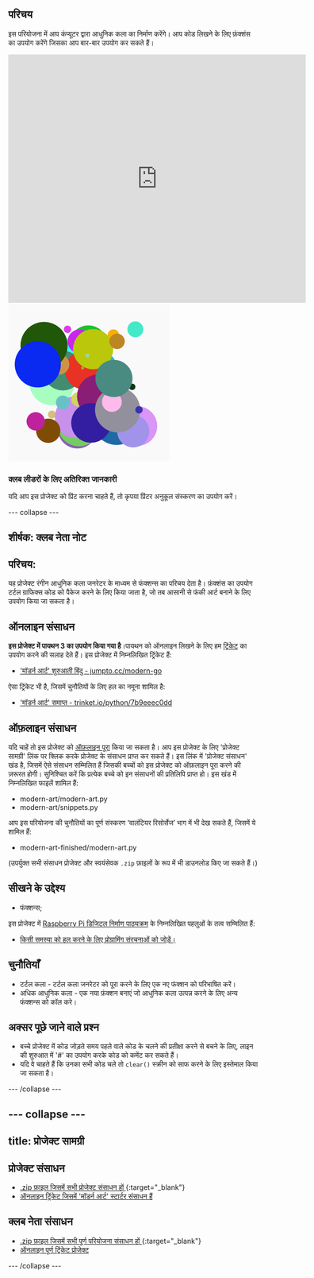 ## परिचय

इस परियोजना में आप कंप्यूटर द्वारा आधुनिक कला का निर्माण करेंगे। आप कोड लिखने के लिए फ़ंक्शंस का उपयोग करेंगे जिसका आप बार-बार उपयोग कर सकते हैं।

<div class="trinket">
  <iframe src="https://trinket.io/embed/python/47bbc2fc2b?outputOnly=true&start=result" width="600" height="500" frameborder="0" marginwidth="0" marginheight="0" allowfullscreen>
  </iframe>
  <img src="images/modern-finished.png">
</div>

### क्लब लीडरों के लिए अतिरिक्त जानकारी

यदि आप इस प्रोजेक्ट को प्रिंट करना चाहते हैं, तो कृपया प्रिंटर अनुकूल संस्करण का उपयोग करें।

--- collapse ---

## शीर्षक: क्लब नेता नोट

## परिचय:

यह प्रोजेक्ट रंगीन आधुनिक कला जनरेटर के माध्यम से फंक्शन्स का परिचय देता है। फ़ंक्शंस का उपयोग टर्टल ग्राफिक्स कोड को पैकेज करने के लिए किया जाता है, जो तब आसानी से फंकी आर्ट बनाने के लिए उपयोग किया जा सकता है।

## ऑनलाइन संसाधन

**इस प्रोजेक्ट में पायथन 3 का उपयोग किया गया है**।पायथन को ऑनलाइन लिखने के लिए हम [ट्रिंकेट](https://trinket.io/) का उपयोग करने की सलाह देते हैं। इस प्रोजेक्ट में निम्नलिखित ट्रिंकेट हैं:

* ['मॉडर्न आर्ट' शुरुआती बिंदु - jumpto.cc/modern-go](http://jumpto.cc/modern-go)

ऐसा ट्रिंकेट भी है, जिसमें चुनौतियों के लिए हल का नमूना शामिल है:

* ['मॉडर्न आर्ट' समाप्त - trinket.io/python/7b9eeec0dd](https://trinket.io/python/7b9eeec0dd)

## ऑफ़लाइन संसाधन

यदि चाहें तो इस प्रोजेक्ट को [ऑफ़लाइन पूरा](https://www.codeclubprojects.org/en-GB/resources/python-working-offline/) किया जा सकता है। आप इस प्रोजेक्ट के लिए 'प्रोजेक्ट सामग्री' लिंक पर क्लिक करके प्रोजेक्ट के संसाधन प्राप्त कर सकते हैं। इस लिंक में 'प्रोजेक्ट संसाधन' खंड है, जिसमें ऐसे संसाधन सम्मिलित हैं जिसकी बच्चों को इस प्रोजेक्ट को ऑफ़लाइन पूरा करने की ज़रूरत होगी। सुनिश्चित करें कि प्रत्येक बच्चे को इन संसाधनों की प्रतिलिपि प्राप्त हो। इस खंड में निम्नलिखित फाइलें शामिल हैं:

* modern-art/modern-art.py
* modern-art/snippets.py

आप इस परियोजना की चुनौतियों का पूर्ण संस्करण ‘वालंटियर रिसोर्सेज’ भाग में भी देख सकते हैं, जिसमें ये शामिल हैं:

* modern-art-finished/modern-art.py

(उपर्युक्त सभी संसाधन प्रोजेक्ट और स्वयंसेवक `.zip` फ़ाइलों के रूप में भी डाउनलोड किए जा सकते हैं।)

## सीखने के उद्देश्य

* फंक्शन्स;

इस प्रोजेक्ट में [Raspberry Pi डिजिटल निर्माण पाठ्यक्रम](http://rpf.io/curriculum) के निम्नलिखित पहलुओं के तत्व सम्मिलित हैं:

* [किसी समस्या को हल करने के लिए प्रोग्रामिंग संरचनाओं को जोड़ें।](https://www.raspberrypi.org/curriculum/programming/builder)

## चुनौतियाँ

* टर्टल कला - टर्टल कला जनरेटर को पूरा करने के लिए एक नए फंक्शन को परिभाषित करें।
* अधिक आधुनिक कला - एक नया फ़ंक्शन बनाएं जो आधुनिक कला उत्पन्न करने के लिए अन्य फंक्शन्स को कॉल करे।

## अक्सर पूछे जाने वाले प्रश्न

* बच्चे प्रोजेक्ट में कोड जोड़ते समय पहले वाले कोड के चलने की प्रतीक्षा करने से बचने के लिए, लाइन की शुरुआत में '#' का उपयोग करके कोड को कमेंट कर सकते हैं।
* यदि वे चाहते हैं कि उनका सभी कोड चले तो `clear()` स्क्रीन को साफ करने के लिए इस्तेमाल किया जा सकता है। 

--- /collapse ---

--- collapse ---
---
title: प्रोजेक्ट सामग्री
---

## प्रोजेक्ट संसाधन

* [.zip फ़ाइल जिसमें सभी प्रोजेक्ट संसाधन हों ](http://rpf.io/p/hi-IN/modern-art-go){:target="_blank"}
* [ऑनलाइन ट्रिंकेट जिसमें 'मॉडर्न आर्ट' स्टार्टर संसाधन हैं](http://jumpto.cc/modern-go)

## क्लब नेता संसाधन

* [.zip फ़ाइल जिसमें सभी पूर्ण परियोजना संसाधन हों ](http://rpf.io/p/hi-IN/modern-art-get){:target="_blank"}
* [ऑनलाइन पूर्ण ट्रिंकेट प्रोजेक्ट](https://trinket.io/python/7b9eeec0dd)

--- /collapse ---
